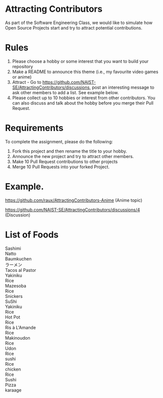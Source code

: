 # Attracting Contributors
As part of the Software Engineering Class, we would like to simulate how Open Source Projects start and try to attract potential contributions.

# Rules

1. Please choose a hobby or some interest that you want to build your repository
2. Make a README to announce this theme (i.e., my favourite video games or anime)
3. Attract - Go to https://github.com/NAIST-SE/AttractingContributors/discussions, post an interesting message to ask other members to add a list. See example below.
4. Please collect up to 10 hobbies or interest from other contributors. You can also discuss and talk about the hobby before you merge their Pull Request.

# Requirements
To complete the assignment, please do the following:
1. Fork this project and then rename the title to your hobby. 
2. Announce the new project and try to attract other members.
3. Make 10 Pull Request contributions to other projects
4. Merge 10 Pull Requests into your forked Project.

# Example. 
https://github.com/raux/AttractingContributors-Anime (Anime topic)

https://github.com/NAIST-SE/AttractingContributors/discussions/4 (Discussion)

# List of Foods
Sashimi  
Natto  
Baumkuchen  
ラーメン  
Tacos al Pastor  
Yakiniku  
Rice  
Mazesoba  
Rice  
Snickers  
SuShi  
Yakiniku   
Rice  
Hot Pot  
Rice  
Ris à L'Amande  
Rice  
Makinoudon   
Rice  
Udon  
Rice  
sushi  
Rice  
chicken  
Rice  
Sushi  
Pizza  
karaage
